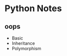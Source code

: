 <h1>Python Notes</h1>

<div>
  <h2>oops</h2>
  <p>
    <ul>
      <li>Basic</li>
      <li>Inheritance</li>
      <li>Polymorphism</li>
    </ul>
  </p>
</div>
